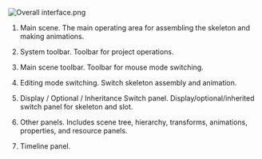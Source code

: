 <p><img alt="Overall interface.png" src="http://sedn.egret.com/ueditor/20150727/55b5e611db7e2.png" title="Overall interface.png"/></p><ol class=" list-paddingleft-2" style="list-style-type: decimal;"><li><p><span style="font-size: 14px;">Main scene. The main operating area for assembling the skeleton and making animations.</span></p></li><li><p><span style="font-size: 14px;">System toolbar. Toolbar for project operations.</span></p></li><li><p><span style="font-size: 14px;">Main scene toolbar. Toolbar for mouse mode switching.</span></p></li><li><p><span style="font-size: 14px;">Editing mode switching. Switch skeleton assembly and animation.</span></p></li><li><p><span style="font-size: 14px;">Display / Optional / Inheritance Switch panel. Display/optional/inherited switch panel for skeleton and slot.</span></p></li><li><p><span style="font-size: 14px;">Other panels. Includes scene tree, hierarchy, transforms, animations, properties, and resource panels.</span></p></li><li><p><span style="font-size: 14px;">Timeline panel.</span></p></li></ol>
